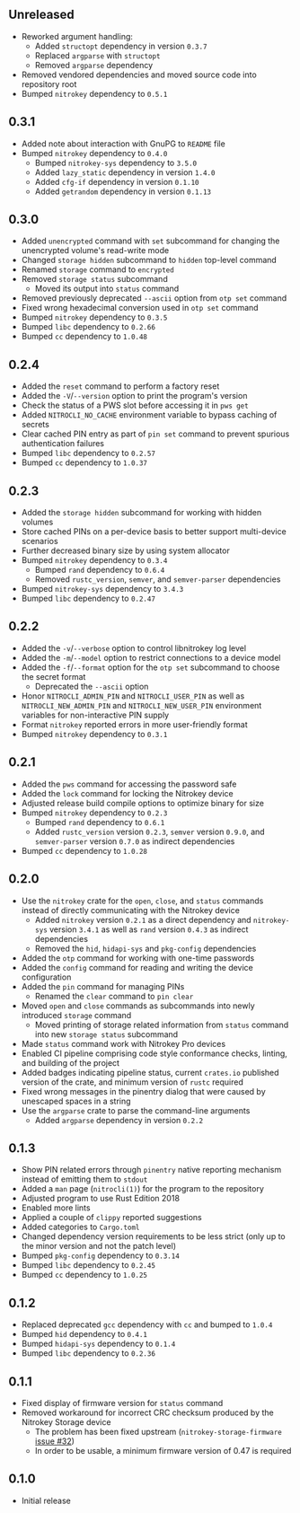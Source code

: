 Unreleased
----------
- Reworked argument handling:
  - Added `structopt` dependency in version `0.3.7`
  - Replaced `argparse` with `structopt`
  - Removed `argparse` dependency
- Removed vendored dependencies and moved source code into repository
  root
- Bumped `nitrokey` dependency to `0.5.1`


0.3.1
-----
- Added note about interaction with GnuPG to `README` file
- Bumped `nitrokey` dependency to `0.4.0`
  - Bumped `nitrokey-sys` dependency to `3.5.0`
  - Added `lazy_static` dependency in version `1.4.0`
  - Added `cfg-if` dependency in version `0.1.10`
  - Added `getrandom` dependency in version `0.1.13`


0.3.0
-----
- Added `unencrypted` command with `set` subcommand for changing the
  unencrypted volume's read-write mode
- Changed `storage hidden` subcommand to `hidden` top-level command
- Renamed `storage` command to `encrypted`
- Removed `storage status` subcommand
  - Moved its output into `status` command
- Removed previously deprecated `--ascii` option from `otp set` command
- Fixed wrong hexadecimal conversion used in `otp set` command
- Bumped `nitrokey` dependency to `0.3.5`
- Bumped `libc` dependency to `0.2.66`
- Bumped `cc` dependency to `1.0.48`


0.2.4
-----
- Added the `reset` command to perform a factory reset
- Added the `-V`/`--version` option to print the program's version
- Check the status of a PWS slot before accessing it in `pws get`
- Added `NITROCLI_NO_CACHE` environment variable to bypass caching of
  secrets
- Clear cached PIN entry as part of `pin set` command to prevent
  spurious authentication failures
- Bumped `libc` dependency to `0.2.57`
- Bumped `cc` dependency to `1.0.37`


0.2.3
-----
- Added the `storage hidden` subcommand for working with hidden volumes
- Store cached PINs on a per-device basis to better support multi-device
  scenarios
- Further decreased binary size by using system allocator
- Bumped `nitrokey` dependency to `0.3.4`
  - Bumped `rand` dependency to `0.6.4`
  - Removed `rustc_version`, `semver`, and `semver-parser` dependencies
- Bumped `nitrokey-sys` dependency to `3.4.3`
- Bumped `libc` dependency to `0.2.47`


0.2.2
-----
- Added the `-v`/`--verbose` option to control libnitrokey log level
- Added the `-m`/`--model` option to restrict connections to a device
  model
- Added the `-f`/`--format` option for the `otp set` subcommand to
  choose the secret format
  - Deprecated the `--ascii` option
- Honor `NITROCLI_ADMIN_PIN` and `NITROCLI_USER_PIN` as well as
  `NITROCLI_NEW_ADMIN_PIN` and `NITROCLI_NEW_USER_PIN` environment
  variables for non-interactive PIN supply
- Format `nitrokey` reported errors in more user-friendly format
- Bumped `nitrokey` dependency to `0.3.1`


0.2.1
-----
- Added the `pws` command for accessing the password safe
- Added the `lock` command for locking the Nitrokey device
- Adjusted release build compile options to optimize binary for size
- Bumped `nitrokey` dependency to `0.2.3`
  - Bumped `rand` dependency to `0.6.1`
  - Added `rustc_version` version `0.2.3`, `semver` version `0.9.0`, and
    `semver-parser` version `0.7.0` as indirect dependencies
- Bumped `cc` dependency to `1.0.28`


0.2.0
-----
- Use the `nitrokey` crate for the `open`, `close`, and `status`
  commands instead of directly communicating with the Nitrokey device
  - Added `nitrokey` version `0.2.1` as a direct dependency and
    `nitrokey-sys` version `3.4.1` as well as `rand` version `0.4.3` as
    indirect dependencies
  - Removed the `hid`, `hidapi-sys` and `pkg-config` dependencies
- Added the `otp` command for working with one-time passwords
- Added the `config` command for reading and writing the device configuration
- Added the `pin` command for managing PINs
  - Renamed the `clear` command to `pin clear`
- Moved `open` and `close` commands as subcommands into newly introduced
  `storage` command
  - Moved printing of storage related information from `status` command
    into new `storage status` subcommand
- Made `status` command work with Nitrokey Pro devices
- Enabled CI pipeline comprising code style conformance checks, linting,
  and building of the project
- Added badges indicating pipeline status, current `crates.io` published
  version of the crate, and minimum version of `rustc` required
- Fixed wrong messages in the pinentry dialog that were caused by unescaped
  spaces in a string
- Use the `argparse` crate to parse the command-line arguments
  - Added `argparse` dependency in version `0.2.2`


0.1.3
-----
- Show PIN related errors through `pinentry` native reporting mechanism
  instead of emitting them to `stdout`
- Added a `man` page (`nitrocli(1)`) for the program to the repository
- Adjusted program to use Rust Edition 2018
- Enabled more lints
- Applied a couple of `clippy` reported suggestions
- Added categories to `Cargo.toml`
- Changed dependency version requirements to be less strict (only up to
  the minor version and not the patch level)
- Bumped `pkg-config` dependency to `0.3.14`
- Bumped `libc` dependency to `0.2.45`
- Bumped `cc` dependency to `1.0.25`


0.1.2
-----
- Replaced deprecated `gcc` dependency with `cc` and bumped to `1.0.4`
- Bumped `hid` dependency to `0.4.1`
- Bumped `hidapi-sys` dependency to `0.1.4`
- Bumped `libc` dependency to `0.2.36`


0.1.1
-----
- Fixed display of firmware version for `status` command
- Removed workaround for incorrect CRC checksum produced by the Nitrokey
  Storage device
  - The problem has been fixed upstream (`nitrokey-storage-firmware`
    [issue #32](https://github.com/Nitrokey/nitrokey-storage-firmware/issues/32))
  - In order to be usable, a minimum firmware version of 0.47 is required


0.1.0
-----
- Initial release
